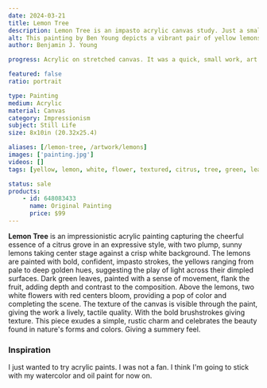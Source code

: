 ```yaml
---
date: 2024-03-21
title: Lemon Tree
description: Lemon Tree is an impasto acrylic canvas study. Just a small work artwork piece I wanted to play with acrylic paint.
alt: This painting by Ben Young depicts a vibrant pair of yellow lemons with lush green leaves and white blossoms against a textured white background.
author: Benjamin J. Young

progress: Acrylic on stretched canvas. It was a quick, small work, art piece. Building full body layers after layers and staying contrast with no blending.

featured: false
ratio: portrait

type: Painting
medium: Acrylic
material: Canvas
category: Impressionism
subject: Still Life
size: 8x10in (20.32x25.4)

aliases: [/lemon-tree, /artwork/lemons]
images: ['painting.jpg']
videos: []
tags: [yellow, lemon, white, flower, textured, citrus, tree, green, leaves, brown, branch, acrylic, paint, impasto, impressionism, still life, for sale]

status: sale
products:
    - id: 648083433
      name: Original Painting
      price: $99
---
```


**Lemon Tree** is an impressionistic acrylic painting capturing the cheerful essence of a citrus grove in an expressive style, with two plump, sunny lemons taking center stage against a crisp white background. The lemons are painted with bold, confident, impasto strokes, the yellows ranging from pale to deep golden hues, suggesting the play of light across their dimpled surfaces. Dark green leaves, painted with a sense of movement, flank the fruit, adding depth and contrast to the composition. Above the lemons, two white flowers with red centers bloom, providing a pop of color and completing the scene. The texture of the canvas is visible through the paint, giving the work a lively, tactile quality. With the bold brushstrokes giving texture. This piece exudes a simple, rustic charm and celebrates the beauty found in nature's forms and colors. Giving a summery feel.

### Inspiration ###

I just wanted to try acrylic paints. I was not a fan. I think I'm going to stick with my watercolor and oil paint for now on.